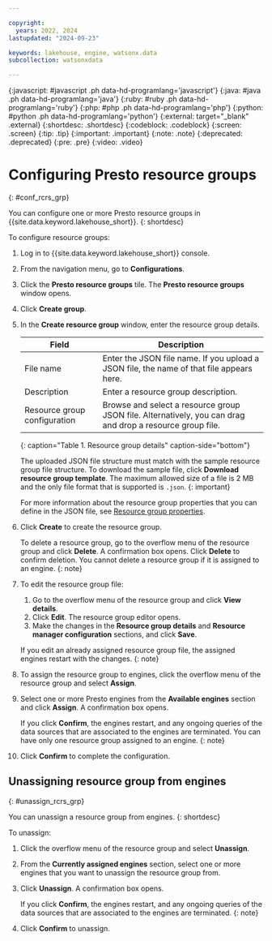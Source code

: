 ```yaml
---

copyright:
  years: 2022, 2024
lastupdated: "2024-09-23"

keywords: lakehouse, engine, watsonx.data
subcollection: watsonxdata

---
```


{:javascript: #javascript .ph data-hd-programlang='javascript'}
{:java: #java .ph data-hd-programlang='java'}
{:ruby: #ruby .ph data-hd-programlang='ruby'}
{:php: #php .ph data-hd-programlang='php'}
{:python: #python .ph data-hd-programlang='python'}
{:external: target="_blank" .external}
{:shortdesc: .shortdesc}
{:codeblock: .codeblock}
{:screen: .screen}
{:tip: .tip}
{:important: .important}
{:note: .note}
{:deprecated: .deprecated}
{:pre: .pre}
{:video: .video}

# Configuring Presto resource groups
{: #conf_rcrs_grp}

You can configure one or more Presto resource groups in {{site.data.keyword.lakehouse_short}}.
{: shortdesc}

To configure resource groups:

1. Log in to {{site.data.keyword.lakehouse_short}} console.
1. From the navigation menu, go to **Configurations**.
1. Click the **Presto resource groups** tile.
   The **Presto resource groups** window opens.
1. Click **Create group**.
1. In the **Create resource group** window, enter the resource group details.

   | Field | Description |
   | --- | --- |
   | File name | Enter the JSON file name. If you upload a JSON file, the name of that file appears here. |
   | Description | Enter a resource group description. |
   | Resource group configuration | Browse and select a resource group JSON file. Alternatively, you can drag and drop a resource group file. |
   {: caption="Table 1. Resource group details" caption-side="bottom"}

   The uploaded JSON file structure must match with the sample resource group file structure. To download the sample file, click **Download resource group template**. The maximum allowed size of a file is 2 MB and the only file format that is supported is `.json`.
   {: important}

   For more information about the resource group properties that you can define in the JSON file, see [Resource group properties](watsonxdata?topic=watsonxdata-resource_grp_pptys).

1. Click **Create** to create the resource group.

   To delete a resource group, go to the overflow menu of the resource group and click **Delete**. A confirmation box opens. Click **Delete** to confirm deletion. You cannot delete a resource group if it is assigned to an engine.
   {: note}

1. To edit the resource group file:
     1. Go to the overflow menu of the resource group and click **View details**.
     1. Click **Edit**. The resource group editor opens.
     1. Make the changes in the **Resource group details** and  **Resource manager configuration** sections, and click **Save**.

   If you edit an already assigned resource group file, the assigned engines restart with the changes.
   {: note}

1. To assign the resource group to engines, click the overflow menu of the resource group and select **Assign**.
1. Select one or more Presto engines from the **Available engines** section and click **Assign**.
   A confirmation box opens.

   If you click **Confirm**, the engines restart, and any ongoing queries of the data sources that are associated to the engines are terminated. You can have only one resource group assigned to an engine.
   {: note}

1. Click **Confirm** to complete the configuration.

## Unassigning resource group from engines
{: #unassign_rcrs_grp}

You can unassign a resource group from engines.
{: shortdesc}

To unassign:

1. Click the overflow menu of the resource group and select **Unassign**.
1. From the **Currently assigned engines** section, select one or more engines that you want to unassign the resource group from.
1. Click **Unassign**. A confirmation box opens.

    If you click **Confirm**, the engines restart, and any ongoing queries of the data sources that are associated to the engines are terminated.
    {: note}

1. Click **Confirm** to unassign.
